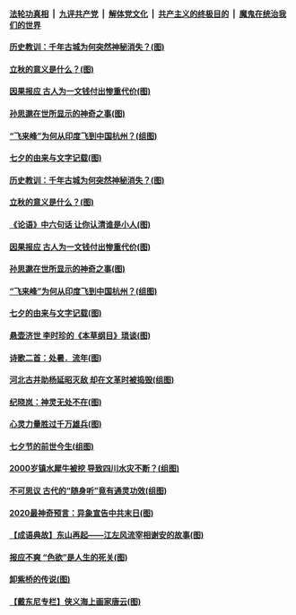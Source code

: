 

####  [法轮功真相](../../../../basic/blob/master/README.md?t=08281402) &nbsp;|&nbsp; [九评共产党](../../../../9ping.md/blob/master/README.md?t=08281402) &nbsp;|&nbsp; [解体党文化](../../../../jtdwh.md/blob/master/README.md?t=08281402)  &nbsp;|&nbsp; [共产主义的终极目的](../../../../gczydzjmd.md/blob/master/README.md?t=08281402) &nbsp;|&nbsp; [魔鬼在统治我们的世界](../../../../mgztzwmdsj.md/blob/master/README.md?t=08281402) 

#### [历史教训：千年古城为何突然神秘消失？(图)](../pages/p7/944232.md?t=08281402) 

#### [立秋的意义是什么？(图)](../pages/p7/944284.md?t=08281402) 

#### [因果报应 古人为一文钱付出惨重代价(图)](../pages/p7/944008.md?t=08281402) 

#### [孙思邈在世所显示的神奇之事(图)](../pages/p7/944197.md?t=08281402) 

#### [“飞来峰”为何从印度飞到中国杭州？(组图)](../pages/p7/944122.md?t=08281402) 

#### [七夕的由来与文字记载(图)](../pages/p7/944155.md?t=08281402) 

#### [历史教训：千年古城为何突然神秘消失？(图)](../pages/p7/944232.md?t=08281402) 

#### [立秋的意义是什么？(图)](../pages/p7/944284.md?t=08281402) 

#### [《论语》中六句话 让你认清谁是小人(图)](../pages/p7/944275.md?t=08281402) 

#### [因果报应 古人为一文钱付出惨重代价(图)](../pages/p7/944008.md?t=08281402) 

#### [孙思邈在世所显示的神奇之事(图)](../pages/p7/944197.md?t=08281402) 

#### [“飞来峰”为何从印度飞到中国杭州？(组图)](../pages/p7/944122.md?t=08281402) 

#### [七夕的由来与文字记载(图)](../pages/p7/944155.md?t=08281402) 

#### [悬壶济世 李时珍的《本草纲目》琐谈(图)](../pages/p7/944004.md?t=08281402) 

#### [诗歌二首：处暑．流年(图)](../pages/p7/944003.md?t=08281402) 

#### [河北古井助杨延昭灭敌 却在文革时被捣毁(组图)](../pages/p7/944009.md?t=08281402) 

#### [纪晓岚：神灵无处不在(图)](../pages/p7/943834.md?t=08281402) 

#### [心灵力量胜过千万雄兵(图)](../pages/p7/943837.md?t=08281402) 

#### [七夕节的前世今生(组图)](../pages/p7/943900.md?t=08281402) 

#### [2000岁镇水犀牛被挖 导致四川水灾不断？(组图)](../pages/p7/943852.md?t=08281402) 

#### [不可思议 古代的“随身听”竟有通灵功效(组图)](../pages/p7/943572.md?t=08281402) 

#### [2020最神奇预言：异象宣告中共末日(图)](../pages/p7/941640.md?t=08281402) 

#### [【成语典故】东山再起——江左风流宰相谢安的故事(图)](../pages/p7/943439.md?t=08281402) 

#### [报应不爽 “色欲”是人生的死关(图)](../pages/p7/943800.md?t=08281402) 

#### [卸紫桥的传说(图)](../pages/p7/943544.md?t=08281402) 

#### [【戴东尼专栏】侠义海上画家唐云(图)](../pages/p7/938748.md?t=08281402) 

